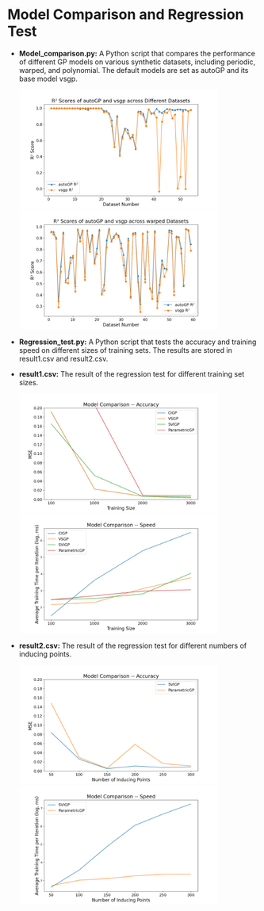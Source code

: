 # Model Comparison and Regression Test

- **Model_comparison.py:** A Python script that compares the performance of different GP models on various synthetic datasets, including periodic, warped, and polynomial. The default models are set as autoGP and its base model vsgp.

  <img src="https://github.com/IceLab-X/Mini-GP/blob/96333d228c9034732ef95968daf40fba36a44ad1/core/Model_comparison&Regression_test/Model_comparison_autoGP.png" alt="Model Comparison for autoGP and vsgp" width="400"/>
  <img src="https://github.com/IceLab-X/Mini-GP/blob/96333d228c9034732ef95968daf40fba36a44ad1/core/Model_comparison&Regression_test/Model_comparison_warped.png" alt="Model Comparison for autoGP and vsgp" width="400"/>

- **Regression_test.py:** A Python script that tests the accuracy and training speed on different sizes of training sets. The results are stored in result1.csv and result2.csv.

- **result1.csv:** The result of the regression test for different training set sizes.

  <img src="https://github.com/IceLab-X/Mini-GP/blob/7d7551ef10efbee345b626cb3da0259c2a835d46/core/Model_comparison&Regression_test/Model_comparison%20Accuracy.PNG" alt="Model Comparison -- Accuracy" width="400"/>
  <img src="https://github.com/IceLab-X/Mini-GP/blob/7d7551ef10efbee345b626cb3da0259c2a835d46/core/Model_comparison&Regression_test/Model_comparison%20Speed.PNG" alt="Model Comparison -- Speed" width="400"/>

- **result2.csv:** The result of the regression test for different numbers of inducing points.

  <img src="https://github.com/IceLab-X/Mini-GP/blob/7d7551ef10efbee345b626cb3da0259c2a835d46/core/Model_comparison&Regression_test/Model_comparison%20Accuracy2.PNG" alt="Model Comparison -- Accuracy 2" width="400"/>
  <img src="https://github.com/IceLab-X/Mini-GP/blob/7d7551ef10efbee345b626cb3da0259c2a835d46/core/Model_comparison&Regression_test/Model_comparison%20Speed2.PNG" alt="Model Comparison -- Speed 2" width="400"/>
